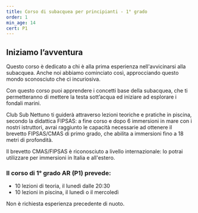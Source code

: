 ```yaml
---
title: Corso di subacquea per principianti - 1° grado
order: 1
min_age: 14
cert: P1
---
```


## Iniziamo l’avventura

Questo corso è dedicato a chi è alla prima esperienza nell'avvicinarsi alla subacquea. Anche noi abbiamo cominciato così, approcciando questo mondo sconosciuto che ci incuriosiva.

Con questo corso puoi apprendere i concetti base della subacquea, che ti permetteranno di mettere la testa sott’acqua ed iniziare ad esplorare i fondali marini.

Club Sub Nettuno ti guiderà attraverso lezioni teoriche e pratiche in piscina, secondo la didattica FIPSAS: a fine corso e dopo 6 immersioni in mare con i nostri istruttori, avrai raggiunto le capacità necessarie ad ottenere il brevetto FIPSAS/CMAS di primo grado, che abilita a immersioni fino a 18 metri di profondità.

Il brevetto CMAS/FIPSAS è riconosciuto a livello internazionale: lo potrai utilizzare per immersioni in Italia e all'estero.

### Il corso di 1° grado AR (P1) prevede:

- 10 lezioni di teoria, il lunedì dalle 20:30
- 10 lezioni in piscina, il lunedì o il mercoledì

Non è richiesta esperienza precedente di nuoto.
